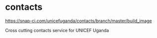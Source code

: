 contacts
========
https://snap-ci.com/unicefuganda/contacts/branch/master/build_image

Cross cutting contacts service for UNICEF Uganda
